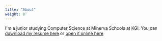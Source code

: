 ```yaml
---
title: "About"
weight: 8
---
```


I'm a junior studying Computer Science at Minerva Schools at KGI. You can [download my resume here](https://github.com/luccabb/portfolio/raw/master/resume/Software_Engineer_Resume.pdf) or [open it online here](https://github.com/luccabb/portfolio/blob/master/resume/Software_Engineer_Resume.pdf)

